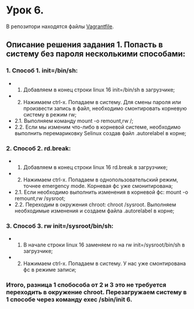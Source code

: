 # Урок 6.
В репозитори находятся файлы [Vagrantfile](Vagrantfile).
## Описание решения задания 1. Попасть в систему без пароля несколькими способами:
### 1. Способ 1. init=/bin/sh:
* 1. Добавляем в конец строки linux 16 init=/bin/sh в загрузчике;
* 2. Нажимаем ctrl-x. Попадаем в систему. Для смены пароля или произвести запись в файл, необходимо смонтировать корневую систему в режим rw;
* 2.1. Выполняем команду mount -o remount,rw /;
* 2.2. Если мы изменим что-либо в корневой системе, необходимо выполнить перемариковку Selinux создав файл .autorelabel в корне;
### 2. Способ 2. rd.break:
* 1. Добавляем в конец строки linux 16 rd.break в загрузчике;
* 2. Нажимаем ctrl-x. Попадаем в однопользовательский режим, точнее emergency mode. Корневая фс уже смонитирована;
* 2.1. Если необходимо выполнить изменения в корневой фс: mount -o remount,rw /sysroot;
* 2.2. Переходим в окружения chroot: chroot /sysroot. Выполняем необходимые изменения и создаем файла .autorelabel в корне;
### 3. Способ 3. rw init=/sysroot/bin/sh:
* 1. В начале строки linux 16 заменяем ro на rw init=/sysroot/bin/sh в загрузчике;
* 2. Нажимаем ctrl-x. Попадаем в систему. У нас уже смонтирована фс в режиме записи;

### Итого, разница 1 спобособа от 2 и 3 это не требуется переходить в окружение chroot. Перезагружаем систему в 1 способе через команду exec /sbin/init 6. 


